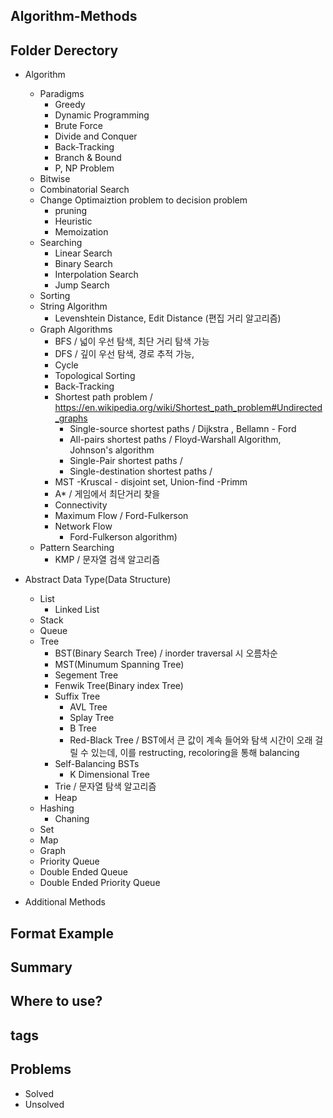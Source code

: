 ## Algorithm-Methods

## Folder Derectory
- Algorithm
    - Paradigms
        - Greedy
        - Dynamic Programming
        - Brute Force
        - Divide and Conquer
        - Back-Tracking
        - Branch & Bound
        - P, NP Problem
    - Bitwise
    - Combinatorial Search
    - Change Optimaiztion problem to decision problem
        - pruning
        - Heuristic
        - Memoization
    - Searching
        - Linear Search
        - Binary Search
        - Interpolation Search
        - Jump Search
    - Sorting
    - String Algorithm
        - Levenshtein Distance, Edit Distance (편집 거리 알고리즘)
    - Graph Algorithms
        - BFS / 넓이 우선 탐색, 최단 거리 탐색 가능
        - DFS / 깊이 우선 탐색, 경로 추적 가능, 
        - Cycle
        - Topological Sorting
        - Back-Tracking
        - Shortest path problem / https://en.wikipedia.org/wiki/Shortest_path_problem#Undirected_graphs
            - Single-source shortest paths / Dijkstra , Bellamn - Ford
            - All-pairs shortest paths / Floyd-Warshall Algorithm, Johnson's algorithm
            - Single-Pair shortest paths / 
            - Single-destination shortest paths / 
        - MST
            -Kruscal - disjoint set, Union-find
            -Primm
        - A* / 게임에서 최단거리 찾을 
        - Connectivity
        - Maximum Flow / Ford-Fulkerson
        - Network Flow
            - Ford-Fulkerson algorithm)
    - Pattern Searching
        - KMP / 문자열 검색 알고리즘 

- Abstract Data Type(Data Structure)
    - List
        - Linked List
    - Stack
    - Queue
    - Tree
        - BST(Binary Search Tree) / inorder traversal 시 오름차순
        - MST(Minumum Spanning Tree)
        - Segement Tree
        - Fenwik Tree(Binary index Tree)
        - Suffix Tree
            - AVL Tree
            - Splay Tree
            - B Tree
            - Red-Black Tree / BST에서 큰 값이 계속 들어와 탐색 시간이 오래 걸릴 수 있는데, 이를 restructing, recoloring을 통해 balancing
        - Self-Balancing BSTs
            - K Dimensional Tree
        - Trie / 문자열 탐색 알고리즘
        - Heap
    - Hashing
        - Chaning
    - Set
    - Map
    - Graph
    - Priority Queue
    - Double Ended Queue
    - Double Ended Priority Queue

- Additional Methods
    

## Format Example

## Summary

## Where to use?

## tags

## Problems
- Solved
- Unsolved
